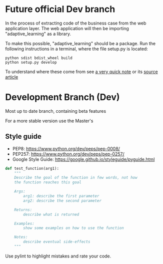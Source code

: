 # Future official Dev branch
In the process of extracting code of the business case from the web application layer. The web application will then be importing "adaptive_learning" as a library.

To make this possible, "adaptive_learning" should be a package. Run the following instructions in a terminal, where the file setup.py is located:
```
python sdist bdist_wheel build
python setup.py develop
```

To understand where these come from see [a very quick note](https://github.com/AlexisBogroff/CheatSheets/blob/master/PythonPackaging.md#install-the-package)
or its [source article](https://python-packaging-tutorial.readthedocs.io/en/latest/setup_py.html)


# Development Branch (Dev)
Most up to date branch, containing beta features

For a more stable version use the Master's

## Style guide
- PEP8: https://www.python.org/dev/peps/pep-0008/
- PEP257: https://www.python.org/dev/peps/pep-0257/
- Google Style Guide: https://google.github.io/styleguide/pyguide.html

```python
def test_function(arg1):
    """
    Describe the goal of the function in few words, not how
    the function reaches this goal

    Args:
        arg1: describe the first parameter
        arg2: describe the second parameter

    Returns:
        describe what is returned

    Examples:
        show some examples on how to use the function

    Notes:
        describe eventual side-effects
    """
```

Use pylint to highlight mistakes and rate your code.
